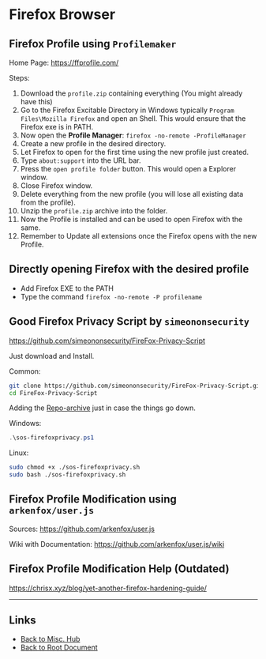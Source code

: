 # Firefox Browser

## Firefox Profile using `Profilemaker`

Home Page: <https://ffprofile.com/>

Steps:

1. Download the `profile.zip` containing everything (You might already have this)
2. Go to the Firefox Excitable Directory in Windows typically `Program Files\Mozilla Firefox` and open an Shell.
    This would ensure that the Firefox exe is in PATH.
3. Now open the **Profile Manager**: `firefox -no-remote -ProfileManager`
4. Create a new profile in the desired directory.
5. Let Firefox to open for the first time using the new profile just created.
6. Type `about:support` into the URL bar.
7. Press the `open profile folder` button. This would open a Explorer window.
8. Close Firefox window.
9. Delete everything from the new profile (you will lose all existing data from the profile).
10. Unzip the `profile.zip` archive into the folder.
11. Now the Profile is installed and can be used to open Firefox with the same.
12. Remember to Update all extensions once the Firefox opens with the new Profile.

## Directly opening Firefox with the desired profile

- Add Firefox EXE to the PATH
- Type the command `firefox -no-remote -P profilename`

## Good Firefox Privacy Script by `simeononsecurity`

<https://github.com/simeononsecurity/FireFox-Privacy-Script>

Just download and Install.

Common:

```sh
git clone https://github.com/simeononsecurity/FireFox-Privacy-Script.git
cd FireFox-Privacy-Script
```

Adding the [Repo-archive](./firefox-browser/FireFox-Privacy-Script-master.zip)
just in case the things go down.

Windows:

```powershell
.\sos-firefoxprivacy.ps1
```

Linux:

```sh
sudo chmod +x ./sos-firefoxprivacy.sh
sudo bash ./sos-firefoxprivacy.sh
```

## Firefox Profile Modification using `arkenfox/user.js`

Sources: <https://github.com/arkenfox/user.js>

Wiki with Documentation: <https://github.com/arkenfox/user.js/wiki>

## Firefox Profile Modification Help (Outdated)

<https://chrisx.xyz/blog/yet-another-firefox-hardening-guide/>

----
<!-- Footer Begins Here -->
## Links

- [Back to Misc. Hub](./README.md)
- [Back to Root Document](../README.md)
